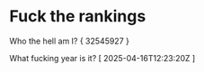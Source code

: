 # Fuck the rankings

Who the hell am I?
{ 32545927 }

What fucking year is it?
[ 2025-04-16T12:23:20Z ]
